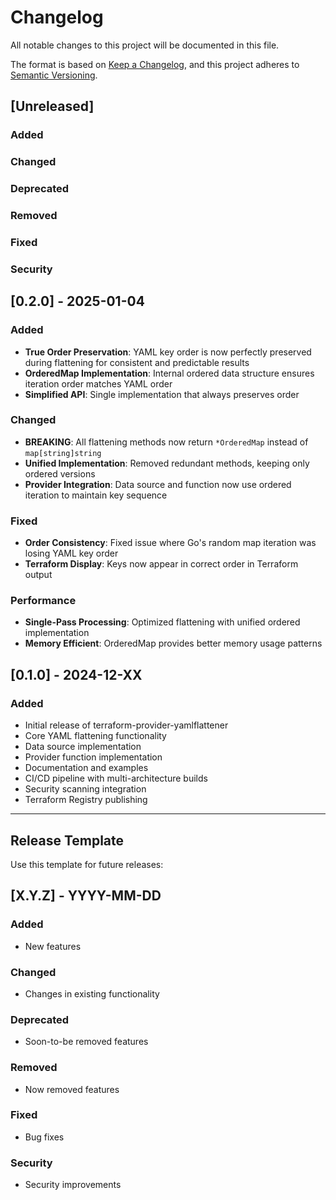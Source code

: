 # Changelog

All notable changes to this project will be documented in this file.

The format is based on [Keep a Changelog](https://keepachangelog.com/en/1.0.0/),
and this project adheres to [Semantic Versioning](https://semver.org/spec/v2.0.0.html).

## [Unreleased]

### Added

### Changed

### Deprecated

### Removed

### Fixed

### Security

## [0.2.0] - 2025-01-04

### Added
- **True Order Preservation**: YAML key order is now perfectly preserved during flattening for consistent and predictable results
- **OrderedMap Implementation**: Internal ordered data structure ensures iteration order matches YAML order
- **Simplified API**: Single implementation that always preserves order

### Changed
- **BREAKING**: All flattening methods now return `*OrderedMap` instead of `map[string]string`
- **Unified Implementation**: Removed redundant methods, keeping only ordered versions
- **Provider Integration**: Data source and function now use ordered iteration to maintain key sequence

### Fixed
- **Order Consistency**: Fixed issue where Go's random map iteration was losing YAML key order
- **Terraform Display**: Keys now appear in correct order in Terraform output

### Performance
- **Single-Pass Processing**: Optimized flattening with unified ordered implementation
- **Memory Efficient**: OrderedMap provides better memory usage patterns

## [0.1.0] - 2024-12-XX

### Added
- Initial release of terraform-provider-yamlflattener
- Core YAML flattening functionality
- Data source implementation
- Provider function implementation
- Documentation and examples
- CI/CD pipeline with multi-architecture builds
- Security scanning integration
- Terraform Registry publishing

---

## Release Template

Use this template for future releases:

## [X.Y.Z] - YYYY-MM-DD

### Added
- New features

### Changed
- Changes in existing functionality

### Deprecated
- Soon-to-be removed features

### Removed
- Now removed features

### Fixed
- Bug fixes

### Security
- Security improvements
